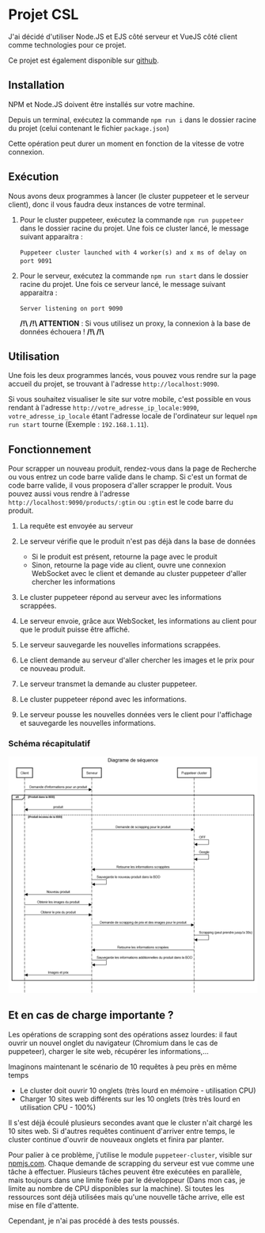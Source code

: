 # Projet CSL

J'ai décidé d'utiliser Node.JS et EJS côté serveur et VueJS côté client comme technologies pour ce projet.

Ce projet est également disponible sur <a href="https://github.com/nicotitine/csl_project">github</a>.

## Installation

NPM et Node.JS doivent être installés sur votre machine.

Depuis un terminal, exécutez la commande `npm run i` dans le dossier racine du projet (celui contenant le fichier `package.json`)

Cette opération peut durer un moment en fonction de la vitesse de votre connexion.

## Exécution

Nous avons deux programmes à lancer (le cluster puppeteer et le serveur client), donc il vous faudra deux instances de votre terminal.

1. Pour le cluster puppeteer, exécutez la commande `npm run puppeteer` dans le dossier racine du projet. Une fois ce cluster lancé, le message suivant apparaitra :

    `Puppeteer cluster launched with 4 worker(s) and x ms of delay on port 9091`

2. Pour le serveur, exécutez la commande `npm run start` dans le dossier racine du projet. Une fois ce serveur lancé, le message suivant apparaitra :

    `Server listening on port 9090`

    

    <strong>/!\ /!\ ATTENTION</strong> : Si vous utilisez un proxy, la connexion à la base de données échouera ! <strong>/!\  /!\ </strong>

## Utilisation

Une fois les deux programmes lancés, vous pouvez vous rendre sur la page accueil du projet, se trouvant à l'adresse `http://localhost:9090`. 

Si vous souhaitez visualiser le site sur votre mobile, c'est possible en vous rendant à l'adresse `http://votre_adresse_ip_locale:9090`, `votre_adresse_ip_locale` étant l'adresse locale de l'ordinateur sur lequel `npm run start` tourne (Exemple : `192.168.1.11`).

<div style="page-break-after: always;"></div>

## Fonctionnement

Pour scrapper un nouveau produit, rendez-vous dans la page de Recherche ou vous entrez un code barre valide dans le champ. Si c'est un format de code barre valide, il vous proposera d'aller scrapper le produit. Vous pouvez aussi vous rendre à l'adresse `http://localhost:9090/products/:gtin` ou `:gtin` est le code barre du produit.

1. La requête est envoyée au serveur
2. Le serveur vérifie que le produit n'est pas déjà dans la base de données
    - Si le produit est présent, retourne la page avec le produit
    - Sinon, retourne la page vide au client, ouvre une connexion WebSocket avec le client et demande au cluster puppeteer d'aller chercher les informations

3. Le cluster puppeteer répond au serveur avec les informations scrappées.
4. Le serveur envoie, grâce aux WebSocket, les informations au client pour que le produit puisse être affiché.
5. Le serveur sauvegarde les nouvelles informations scrappées.
6. Le client demande au serveur d'aller chercher les images et le prix pour ce nouveau produit.
7. Le serveur transmet la demande au cluster puppeteer.
8. Le cluster puppeteer répond avec les informations.
9. Le serveur pousse les nouvelles données vers le client pour l'affichage et sauvegarde les nouvelles informations.

<div style="page-break-after: always;"></div>

### Schéma récapitulatif

![](diagram.png)

<div style="page-break-after: always;"></div>

## Et en cas de charge importante ?

Les opérations de scrapping sont des opérations assez lourdes: il faut ouvrir un nouvel onglet du navigateur (Chromium dans le cas de puppeteer), charger le site web, récupérer les informations,... 

Imaginons maintenant le scénario de 10 requêtes à peu près en même temps  

- Le cluster doit ouvrir 10 onglets (très lourd en mémoire - utilisation CPU)
- Charger 10 sites web différents sur les 10 onglets (très très lourd en utilisation CPU - 100%)

Il s'est déjà écoulé plusieurs secondes avant que le cluster n'ait chargé les 10 sites web. Si d'autres requêtes continuent d'arriver entre temps, le cluster continue d'ouvrir de nouveaux onglets et finira par planter.



Pour palier à ce problème, j'utilise le module `puppeteer-cluster`, visible sur  <a href="https://www.npmjs.com/package/puppeteer-cluster">npmjs.com</a>. Chaque demande de scrapping du serveur est vue comme une tâche à effectuer. Plusieurs tâches peuvent être exécutées en parallèle, mais toujours dans une limite fixée par le développeur (Dans mon cas, je limite au nombre de CPU disponibles sur la machine). Si toutes les ressources sont déjà utilisées mais qu'une nouvelle tâche arrive, elle est mise en file d'attente. 

Cependant, je n'ai pas procédé à des tests poussés.